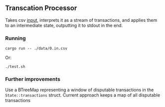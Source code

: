 ## Transcation Processor
Takes csv [input](./data/0.in.csv), interprets it as a stream of transactions, and applies
them to an intermediate state, outputting it to stdout in the end. 

### Running
```
cargo run -- ./data/0.in.csv
```
Or:
```
./test.sh
```

### Further improvements
Use a BTreeMap representing a window of disputable transactions in the `State::transactions` struct. Current approach 
keeps a map of all disputable transactions 

